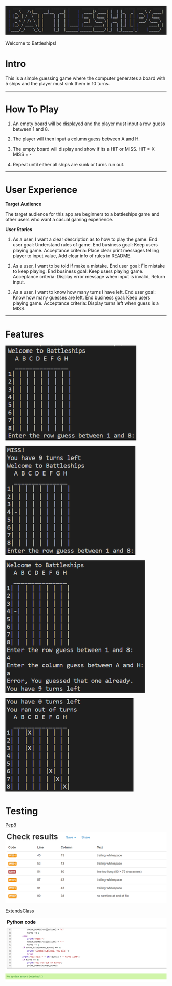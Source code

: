 ![Logo](images/Logo.png)

Welcome to Battleships!

# Intro

This is a simple guessing game where the computer generates a board with 5 ships and the player must sink them in 10 turns.

___

# How To Play

1. An empty board will be displayed and the player must input a row guess between 1 and 8.

2. The player will then input a column guess between A and H.

3. The empty board will display and show if its a HIT or MISS.
    HIT = X
    MISS = -

4. Repeat until either all ships are sunk or turns run out.

___

# User Experience

**Target Audience**

The target audience for this app are beginners to a battleships game and other users who want a casual gaming experience.

**User Stories**

1. As a user, I want a clear description as to how to play the game. End user goal: Understand rules of game. End business goal: Keep users playing game. Acceptance criteria: Place clear print messages telling player to input value, Add clear info of rules in README.

2. As a user, I want to be told if make a mistake. End user goal: Fix mistake to keep playing. End business goal: Keep users playing game. Acceptance criteria: Display error message when input is invalid, Return input.

3. As a user, I want to know how many turns I have left. End user goal: Know how many guesses are left. End business goal: Keep users playing game. Acceptance criteria: Display turns left when guess is a MISS.

___

# Features

![Welcome](images/welcome_screenshot.png)

![Missed Shot](images/missed_shot_screenshot.png)

![Guessed Already](images/guessed_already_screenshot.png)

![Game Over](images/game_over_turns_screenshot.png)

# Testing

[Pep8](http://pep8online.com/)

![Pep8 Testing](images/testing_pep8.png)

[ExtendsClass](https://extendsclass.com/python-tester.html)

![ExtendsClass Testing](images/testing_codechecker.png)

